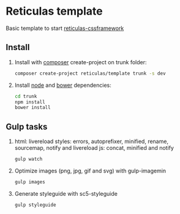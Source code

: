 # Reticulas template


Basic template to start [reticulas-cssframework][4]



## Install


1.	Install with [composer][1] create-project on trunk folder:
	```bash
	composer create-project reticulas/template trunk -s dev
	```

2.  Install [node][5] and [bower][3] dependencies:
	```bash
	cd trunk
	npm install
	bower install
	```

## Gulp tasks

1.	html: livereload
	styles: errors, autoprefixer, minified, rename, sourcemap, notify and livereload
	js: concat, minified and notify
	```bash
	gulp watch
	```

2.	Optimize images (png, jpg, gif and svg) with gulp-imagemin
	```bash
	gulp images
	```

3.	Generate styleguide with sc5-styleguide
	```bash
	gulp styleguide
	```



[1]:http://getcomposer.org/
[2]:http://lesscss.org/
[3]:http://bower.io/
[4]:https://github.com/segundofdez/reticulas-cssframework
[5]:https://nodejs.org/

